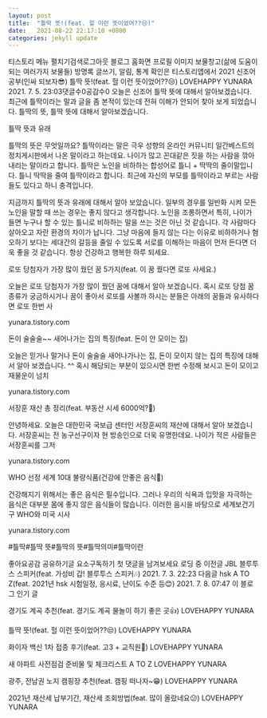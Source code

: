 ```yaml
---
layout: post
title:  "틀딱 뜻!(feat. 헐 이런 뜻이었어??😒)"
date:   2021-08-22 22:17:10 +0800
categories: jekyll update
---
```

티스토리 메뉴 펼치기검색로그아웃
블로그 홈화면
프로필 이미지
보물창고(삶에 도움이 되는 여러가지 보물들)
방명록
글쓰기, 알림, 통계 확인은 티스토리앱에서
2021 신조어 공부(인싸 되보자😎)
틀딱 뜻!(feat. 헐 이런 뜻이었어??😒)
LOVEHAPPY YUNARA
2021. 7. 5. 23:03댓글수0공감수0
오늘은 신조어 틀딱 뜻에 대해서 알아보겠습니다. 최근에 틀딱이라는 말과 글을 좀 본적이 있는데 전혀 이해가 안되어 찾아 보게 되었습니다. 틀딱의 뜻, 틀딱 뜻에 대해서 알아보겠습니다. 

틀딱 뜻과 유래

틀딱의 뜻은 무엇일까요? 틀딱이라는 말은 극우 성향의 온라인 커뮤니티 일간베스트의 정치게시판에서 나온 말이라고 하는데요. 나이가 많고 꼰대같은 짓을 하는 사람을 깎아내리는 말이라고 합니다. 틀딱은 노인을 비하하는 합성어로 틀니 + 딱딱의 줄이말입니다. 틀니 딱딱을 줄여 틀딱이라고 합니다. 최근에 자신의 부모를 틀딱이라고 부르는 사람들도 있다고 하니 충격입니다.

지금까지 틀딱의 뜻과 유래에 대해서 알아 보았습니다. 일부의 경우를 일반화 시켜 모든 노인을 말할 때 쓰는 경우는 좋지 않다고 생각합니다. 노인을 조롱하면서 특히, 나이가 들면 누구나 할 수 있는 틀니로 비하하는 말을 쓰는 것은 아닌 것 같습니다. 각 사람마다 살아오고 자란 환경의 차이가 납니다. 그냥 마음에 들지 않는 다는 이유로 비하하거나 혐오하기 보다는 세대간의 갈등을 줄일 수 있도록 서로를 이해하는 마음이 먼저 든다면 더욱 좋을 것 같습니다. 항상 건강하고 행복한 하루 되세요.

 

 
로또 당첨자가 가장 많이 꿨던 꿈 5가지(feat. 이 꿈 꿨다면 로또 사세요.)

오늘은 로또 당첨자가 가장 많이 꿨던 꿈에 대해서 알아 보겠습니다. 혹시 로또 당첨 꿈종류가 궁금하시거나 꿈이 좋아서 로또를 사볼까 하시는 분들은 아래의 꿈들과 유사하다면 로또 한번 사

yunara.tistory.com
 
돈이 술술술~~ 새어나가는 집의 특징(feat. 돈이 안 모이는 집)

오늘은 믿거나 말거나 돈이 술술술 새어나가나는 집, 돈이 모이지 않는 집의 특징에 대해서 알아 보겠습니다. ^^ 혹시 해당되는 부분이 있으시면 한번 수정해 보시고 돈이 모이고 재물운이 넘치

yunara.tistory.com
 
서장훈 재산 총 정리(feat. 부동산 시세 6000억?👀)

안녕하세요. 오늘은 대한민국 국보급 센터인 서장훈씨의 재산에 대해서 알아 보겠습니다. 서장훈씨는 전 농구선구이자 현 방송인으로 더욱 유명한데요. 나이가 적은 사람들은 서장훈씨를 그저

yunara.tistory.com
 
WHO 선정 세계 10대 불량식품(건강에 안좋은 음식👏)

건강해지기 위해서는 좋은 음식은 필수입니다. 그러나 우리의 식욕과 입맛을 자극하는 음식은 대부분 몸에 좋지 않은 음식들이 많습니다. 이러한 음시을 바탕으로 세계보건기구 WHO와 미국 시사

yunara.tistory.com
 

 

 

#틀딱#틀딱 뜻#틀딱의 뜻#틀딱의미#틀딱이란

좋아요공감
공유하기글 요소구독하기
첫 댓글을 남겨보세요
로딩 중
이전글
JBL 블루투스 스피커(feat. 가성비 갑! 블루투스 스피커🎶)
2021. 7. 3. 22:23
다음글
hsk A TO Z(feat. 2021년 hsk 시험일정, 응시료, 난이도 수준 등😊)
2021. 7. 8. 07:47
이 블로그 인기 글

경기도 계곡 추천(feat. 경기도 계곡 물놀이 하기 좋은 곳👍)
LOVEHAPPY YUNARA

틀딱 뜻!(feat. 헐 이런 뜻이었어??😒)
LOVEHAPPY YUNARA

화이자 백신 1차 접종 후기(feat. 고3 + 교직원👏)
LOVEHAPPY YUNARA

새 아파트 사전점검 준비물 및 체크리스트 A TO Z
LOVEHAPPY YUNARA

광주, 전남권 노지 캠핑장 추천(feat. 캠핑 떠나자~😁)
LOVEHAPPY YUNARA

2021년 재산세 납부기간, 재산세 조회방법(feat. 많이 올랐네요😕)
LOVEHAPPY YUNARA